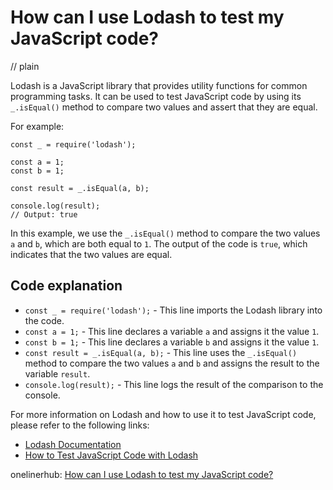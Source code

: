 # How can I use Lodash to test my JavaScript code?
// plain

Lodash is a JavaScript library that provides utility functions for common programming tasks. It can be used to test JavaScript code by using its `_.isEqual()` method to compare two values and assert that they are equal.

For example:

```
const _ = require('lodash');

const a = 1;
const b = 1;

const result = _.isEqual(a, b);

console.log(result);
// Output: true
```

In this example, we use the `_.isEqual()` method to compare the two values `a` and `b`, which are both equal to `1`. The output of the code is `true`, which indicates that the two values are equal.

## Code explanation


- `const _ = require('lodash');` - This line imports the Lodash library into the code.
- `const a = 1;` - This line declares a variable `a` and assigns it the value `1`.
- `const b = 1;` - This line declares a variable `b` and assigns it the value `1`.
- `const result = _.isEqual(a, b);` - This line uses the `_.isEqual()` method to compare the two values `a` and `b` and assigns the result to the variable `result`.
- `console.log(result);` - This line logs the result of the comparison to the console.

For more information on Lodash and how to use it to test JavaScript code, please refer to the following links:

- [Lodash Documentation](https://lodash.com/docs/)
- [How to Test JavaScript Code with Lodash](https://www.sitepoint.com/how-to-test-javascript-code-with-lodash/)

onelinerhub: [How can I use Lodash to test my JavaScript code?](https://onelinerhub.com/javascript-lodash/how-can-i-use-lodash-to-test-my-javascript-code)